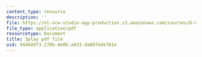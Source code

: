 ```yaml
---
content_type: resource
description: ''
file: https://ol-ocw-studio-app-production.s3.amazonaws.com/courses/6-832-underactuated-robotics-spring-2009/94460df3270bde0ba933da607ede781e_EqAYRo4wXxY.pdf
file_type: application/pdf
resourcetype: Document
title: 3play pdf file
uid: 94460df3-270b-de0b-a933-da607ede781e
---
```

